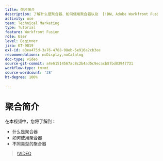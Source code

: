 ```yaml
---
title: 聚合简介
description: 了解什么是聚合器、如何使用聚合器以及  [!DNL Adobe Workfront Fusion] 中不同类型的聚合器。
activity: use
team: Technical Marketing
type: Tutorial
feature: Workfront Fusion
role: User
level: Beginner
jira: KT-9019
exl-id: a3ea475d-3a76-4788-98eb-5e916a2cb3ee
recommendations: noDisplay,noCatalog
doc-type: video
source-git-commit: a4e61514567ac8c2b4ad5c9ecacb87bd83947731
workflow-type: tm+mt
source-wordcount: '38'
ht-degree: 100%

---
```


# 聚合简介

在本视频中，您将了解到：

* 什么是聚合器
* 如何使用聚合器
* 不同类型的聚合器

>[!VIDEO](https://video.tv.adobe.com/v/335279/?quality=12&learn=on)

